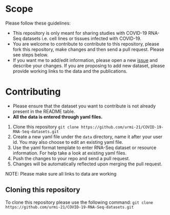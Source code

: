 # Scope
Please follow these guidelines:
* This repository is only meant for sharing studies with COVID-19 RNA-Seq datasets i.e. cell lines or tissues infected with COVID-19. 
* You are welcome to contribute to contribute to this repository, please fork this repository, make changes and then send a pull request. Please see steps below.
* If you want me to add/edit information, please open a new [issue](https://github.com/urmi-21/COVID-19-RNA-Seq-datasets/issues) and describe your changes. If you are proposing to add new dataset, please provide working links to the data and the publications.

# Contributing 
* Please ensure that the dataset you want to contribute is not already present in the README table.
* **All the data is entered through yaml files.**
1. Clone this repository `git clone https://github.com/urmi-21/COVID-19-RNA-Seq-datasets.git`
2. Create a new yaml file under the `data` directory, name it after your user id. You may also choose to edit an existing yaml file.
3. Use the yaml format template to enter RNA-Seq dataset or resource information. For help take a look at existing yaml files.
4. Push the changes to your repo and send a pull request. 
5. Changes will be automatically reflected upon merging the pull request.

NOTE: Please make sure all links to data are working



## Cloning this repository
To clone this repository please use the following command:
`git clone https://github.com/urmi-21/COVID-19-RNA-Seq-datasets.git`

